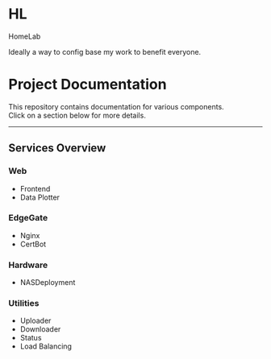# HL
HomeLab


Ideally a way to config base my work to benefit everyone.


# Project Documentation

This repository contains documentation for various components.  
Click on a section below for more details.

---


## Services Overview

### Web
- Frontend
- Data Plotter  

### EdgeGate
- Nginx  
- CertBot  

### Hardware
- NASDeployment

### Utilities
- Uploader  
- Downloader  
- Status  
- Load Balancing
